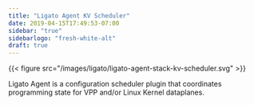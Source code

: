 ```yaml
---
title: "Ligato Agent KV Scheduler"
date: 2019-04-15T17:49:53-07:00
sidebar: "true"
sidebarlogo: "fresh-white-alt"
draft: true
---
```




{{< figure src="/images/ligato/ligato-agent-stack-kv-scheduler.svg" >}}

Ligato Agent is a configuration scheduler plugin that coordinates programming state for VPP and/or Linux Kernel dataplanes.